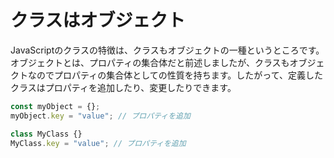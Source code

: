 # クラスはオブジェクト

JavaScriptのクラスの特徴は、クラスもオブジェクトの一種というところです。オブジェクトとは、プロパティの集合体だと前述しましたが、クラスもオブジェクトなのでプロパティの集合体としての性質を持ちます。したがって、定義したクラスはプロパティを追加したり、変更したりできます。

```javascript
const myObject = {};
myObject.key = "value"; // プロパティを追加

class MyClass {}
MyClass.key = "value"; // プロパティを追加
```

